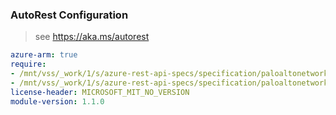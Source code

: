 ### AutoRest Configuration

> see https://aka.ms/autorest

``` yaml
azure-arm: true
require:
- /mnt/vss/_work/1/s/azure-rest-api-specs/specification/paloaltonetworks/resource-manager/readme.md
- /mnt/vss/_work/1/s/azure-rest-api-specs/specification/paloaltonetworks/resource-manager/readme.go.md
license-header: MICROSOFT_MIT_NO_VERSION
module-version: 1.1.0
```
